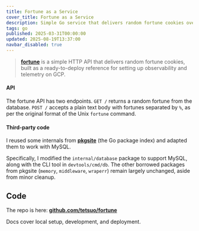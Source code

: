 ```yaml
---
title: Fortune as a Service
cover_title: Fortune as a Service
description: Simple Go service that delivers random fortune cookies over HTTP
tags: go
published: 2025-03-31T00:00:00
updated: 2025-08-19T13:37:00
navbar_disabled: true
---
```


> [**fortune**](https://github.com/tetsuo/fortune) is a simple HTTP API that delivers random fortune cookies, built as a ready-to-deploy reference for setting up observability and telemetry on GCP.

#### API

The fortune API has two endpoints. `GET /` returns a random fortune from the database. `POST /` accepts a plain text body with fortunes separated by `%`, as per the original format of the Unix `fortune` command.

#### Third-party code

I reused some internals from [**pkgsite**](https://go.googlesource.com/pkgsite/) (the Go package index) and adapted them to work with MySQL.

Specifically, I modified the `internal/database` package to support MySQL, along with the CLI tool in `devtools/cmd/db`. The other borrowed packages from pkgsite (`memory`, `middleware`, `wraperr`) remain largely unchanged, aside from minor cleanup.

## Code

The repo is here: [**github.com/tetsuo/fortune**](https://github.com/tetsuo/fortune)

Docs cover local setup, development, and deployment.
